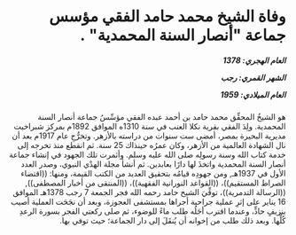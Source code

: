 <h1 dir="rtl">وفاة الشيخ محمد حامد الفقي مؤسس جماعة "أنصار السنة المحمدية" .</h1>

<h5 dir="rtl">العام الهجري:  1378

الشهر القمري: رجب

العام الميلادي: 1959</h5>

<p dir="rtl">هو الشيخُ المحقِّق محمد حامد بن أحمد عبده الفقي مؤسِّسُ جماعة أنصار السنة المحمدية. ولِدَ الفقي بقرية نكلا العنب في سنة 1310ه الموافق 1892م بمركز شبراخيت مديرية البحيرة بمصر، أمضى ست سنوات من دراسته بالأزهر. وتخرُّجِ عام 1917م بعد أن نال الشهادة العالمية من الأزهر، وكان عمرُه حينذاك 25 سنة. ثم انقطع منذ تخرجه إلى خدمة كتاب الله وسنة رسولِه صلى الله عليه وسلم. وأثمرت تلك الجهود في إنشاء جماعة أنصار السنة المحمدية واتخذَ لها دارًا بعابدين. ثم أنشأ مجلة الهدْي النبوي، وصدر العدد الأول في 1937هـ, ومن جهودِه قيامُه بتحقيق العديد من الكتب القيمة، ومنها: ((اقتضاء الصراط المستقيم))، ((القواعد النورانية الفقهية))، ((المنتقى من أخبار المصطفى)), ((الرسالة التدمرية))، توفِّيَ الشيخ حامد رحمه الله فجر الجمعة 7 رجب 1378هـ الموافق 16 يناير على إثرِ عملية جراحية أجراها بمستشفى العجوزة، وبعد أن نجَحَت العملية أصيب بنزيفٍ حادٍّ، وعندما اقترب أجَلُه طلب ماءً للوضوء، ثم صلى ركعتي الفجر بسورة الرعدِ كُلِّها. وبعد ذلك طلب من إخوانه أن يُنقَلَ إلى دار الجماعة؛ حيث توفي بها.</p></br>
